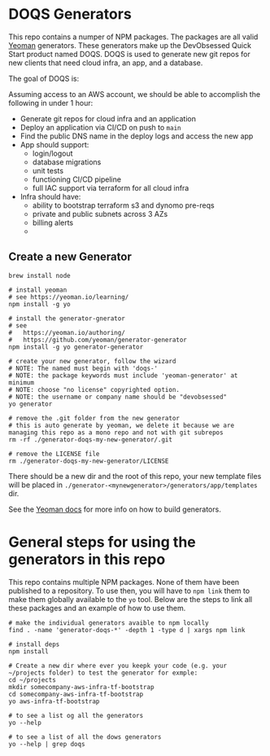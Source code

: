 # DOQS Generators

This repo contains a numper of NPM packages.  The packages are all valid
[Yeoman](https://yeoman.io) generators.  These generators make up the DevObsessed
Quick Start product named DOQS.  DOQS is used to generate new git repos for new clients
that need cloud infra, an app, and a database.

The goal of DOQS is:

Assuming access to an AWS account, we should be able to accomplish the following in under 1 hour:

- Generate git repos for cloud infra and an application
- Deploy an application via CI/CD on push to `main`
- Find the public DNS name in the deploy logs and access the new app
- App should support:
    - login/logout
    - database migrations
    - unit tests
    - functioning CI/CD pipeline
    - full IAC support via terraform for all cloud infra
- Infra should have:
    - ability to bootstrap terraform s3 and dynomo pre-reqs 
    - private and public subnets across 3 AZs
    - billing alerts
    - 

## Create a new Generator

    brew install node

    # install yeoman
    # see https://yeoman.io/learning/
    npm install -g yo

    # install the generator-gnerator
    # see
    #   https://yeoman.io/authoring/
    #   https://github.com/yeoman/generator-generator
    npm install -g yo generator-generator

    # create your new generator, follow the wizard
    # NOTE: The named must begin with 'doqs-'
    # NOTE: the package keywords must include 'yeoman-generator' at minimum
    # NOTE: choose "no license" copyrighted option.
    # NOTE: the username or company name should be "devobsessed"
    yo generator

    # remove the .git folder from the new generator
    # this is auto generate by yeoman, we delete it because we are managing this repo as a mono repo and not with git subrepos
    rm -rf ./generator-doqs-my-new-generator/.git

    # remove the LICENSE file
    rm ./generator-doqs-my-new-generator/LICENSE


There should be a new dir and the root of this repo, your new template files
will be placed in `./generator-<mynewgenerator>/generators/app/templates` dir.

See the [Yeoman docs](https://yeoman.io/learning/) for more info on how to build generators.


# General steps for using the generators in this repo

This repo contains multiple NPM packages.  None of them have been published to a repository.
To use then, you will have to `npm link` them to make them globally available to the `yo` tool.
Below are the steps to link all these packages and an example of how to use them.

    # make the individual generators avaible to npm locally
    find . -name 'generator-doqs-*' -depth 1 -type d | xargs npm link

    # install deps
    npm install

    # Create a new dir where ever you keepk your code (e.g. your ~/projects folder) to test the generator for exmple:
    cd ~/projects
    mkdir somecompany-aws-infra-tf-bootstrap
    cd somecompany-aws-infra-tf-bootstrap
    yo aws-infra-tf-bootstrap

    # to see a list og all the generators
    yo --help

    # to see a list of all the dows generators
    yo --help | grep doqs



